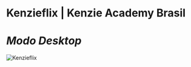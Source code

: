 # Kenzieflix | Kenzie Academy Brasil

# ***Modo Desktop***
![Kenzieflix](https://user-images.githubusercontent.com/101817225/172203764-42a8931d-18d4-4c82-9845-f39a7fec1d40.jpg)
